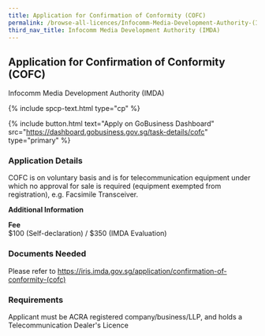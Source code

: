 ```yaml
---
title: Application for Confirmation of Conformity (COFC)
permalink: /browse-all-licences/Infocomm-Media-Development-Authority-(IMDA)/Application-for-Confirmation-of-Conformity-(COFC)
third_nav_title: Infocomm Media Development Authority (IMDA)
---
```


## Application for Confirmation of Conformity (COFC)

Infocomm Media Development Authority (IMDA)

{% include spcp-text.html type="cp" %}

{% include button.html text="Apply on GoBusiness Dashboard" src="https://dashboard.gobusiness.gov.sg/task-details/cofc" type="primary" %}

<H3>Application Details</H3>

<p>COFC is on voluntary basis and is for telecommunication equipment under which no approval for sale is required (equipment exempted from registration), e.g. Facsimile Transceiver.</p>

<strong>Additional Information</strong>

<p>
    <strong>Fee</strong>
    <br>$100 (Self-declaration) / $350 (IMDA Evaluation)
</p>

<H3>Documents Needed</H3>

Please refer to <a href="https://iris.imda.gov.sg/application/confirmation-of-conformity-(cofc)">https://iris.imda.gov.sg/application/confirmation-of-conformity-(cofc)</a>

<H3>Requirements</H3>

Applicant must be ACRA registered company/business/LLP, and holds a Telecommunication Dealer's Licence
